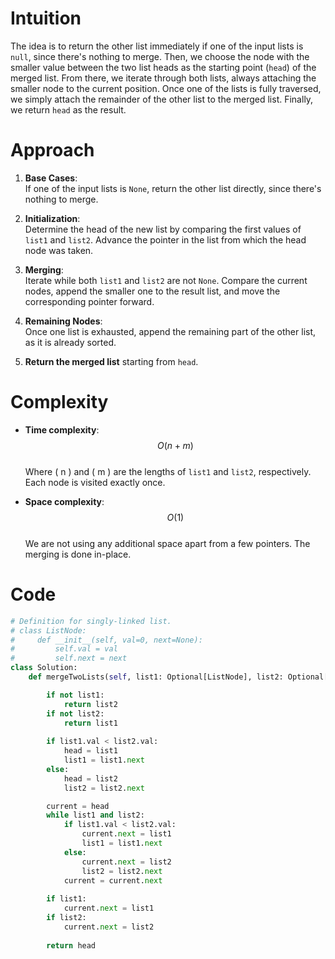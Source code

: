 # Intuition
The idea is to return the other list immediately if one of the input lists is `null`, since there's nothing to merge. Then, we choose the node with the smaller value between the two list heads as the starting point (`head`) of the merged list. From there, we iterate through both lists, always attaching the smaller node to the current position. Once one of the lists is fully traversed, we simply attach the remainder of the other list to the merged list. Finally, we return `head` as the result.

# Approach
1. **Base Cases**:  
   If one of the input lists is `None`, return the other list directly, since there's nothing to merge.

2. **Initialization**:  
   Determine the head of the new list by comparing the first values of `list1` and `list2`. Advance the pointer in the list from which the head node was taken.

3. **Merging**:  
   Iterate while both `list1` and `list2` are not `None`. Compare the current nodes, append the smaller one to the result list, and move the corresponding pointer forward.

4. **Remaining Nodes**:  
   Once one list is exhausted, append the remaining part of the other list, as it is already sorted.

5. **Return the merged list** starting from `head`.

# Complexity
- **Time complexity**:  
  $$O(n + m)$$  
  Where \( n \) and \( m \) are the lengths of `list1` and `list2`, respectively. Each node is visited exactly once.

- **Space complexity**:  
  $$O(1)$$  
  We are not using any additional space apart from a few pointers. The merging is done in-place.

# Code
```python
# Definition for singly-linked list.
# class ListNode:
#     def __init__(self, val=0, next=None):
#         self.val = val
#         self.next = next
class Solution:
    def mergeTwoLists(self, list1: Optional[ListNode], list2: Optional[ListNode]) -> Optional[ListNode]:

        if not list1:
            return list2
        if not list2:
            return list1
        
        if list1.val < list2.val:
            head = list1
            list1 = list1.next
        else:
            head = list2
            list2 = list2.next

        current = head
        while list1 and list2:
            if list1.val < list2.val:
                current.next = list1
                list1 = list1.next
            else:
                current.next = list2
                list2 = list2.next
            current = current.next
        
        if list1:
            current.next = list1
        if list2:
            current.next = list2
        
        return head
